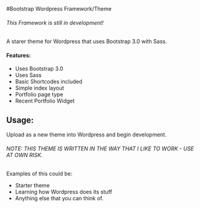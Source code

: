 #Bootstrap Wordpress Framework/Theme

###### This Framework is still in development!

A starer theme for Wordpress that uses Bootstrap 3.0 with Sass.

#### Features:

* Uses Bootstrap 3.0
* Uses Sass
* Basic Shortcodes included
* Simple index layout
* Portfolio page type
* Recent Portfolio Widget



## Usage:
Upload as a new theme into Wordpress and begin development.


###### NOTE: THIS THEME IS WRITTEN IN THE WAY THAT I LIKE TO WORK - USE AT OWN RISK.



Examples of this could be:

* Starter theme
* Learning how Wordpress does its stuff
* Anything else that you can think of.










